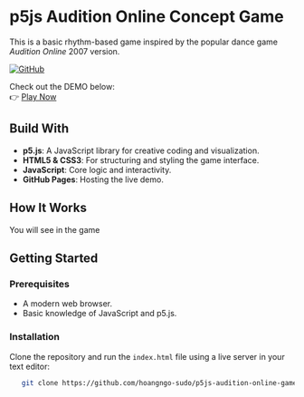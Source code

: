 # p5js Audition Online Concept Game 

This is a basic rhythm-based game inspired by the popular dance game *Audition Online* 2007 version.

[![GitHub](https://img.shields.io/badge/GitHub-Repository-blue?style=for-the-badge)](https://github.com/hoangngo-sudo/p5js-audition-online-game)

Check out the DEMO below:  
👉 [Play Now](https://hoangngo-sudo.github.io/p5js-audition-online-game/)

## Build With
- **p5.js**: A JavaScript library for creative coding and visualization.
- **HTML5 & CSS3**: For structuring and styling the game interface.
- **JavaScript**: Core logic and interactivity.
- **GitHub Pages**: Hosting the live demo.

## How It Works

You will see in the game

## Getting Started

### Prerequisites
- A modern web browser.
- Basic knowledge of JavaScript and p5.js.

### Installation
Clone the repository and run the `index.html` file using a live server in your text editor:

```bash
   git clone https://github.com/hoangngo-sudo/p5js-audition-online-game.git
